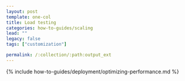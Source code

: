 ```yaml
---
layout: post
template: one-col
title: Load testing
categories: how-to-guides/scaling
lead: ""
legacy: false
tags: ["customization"]

permalink: /:collection/:path:output_ext
---
```

{% include how-to-guides/deployment/optimizing-performance.md %}
